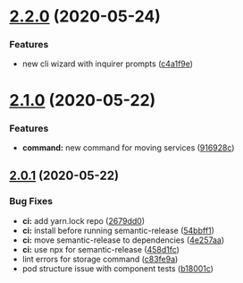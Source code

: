 # [2.2.0](https://github.com/rajasegar/app-to-addon-migrator/compare/v2.1.0...v2.2.0) (2020-05-24)


### Features

* new cli wizard with inquirer prompts ([c4a1f9e](https://github.com/rajasegar/app-to-addon-migrator/commit/c4a1f9e4ab1276f990ea06d31ed5fd1e0751281d))

# [2.1.0](https://github.com/rajasegar/app-to-addon-migrator/compare/v2.0.1...v2.1.0) (2020-05-22)


### Features

* **command:** new command for moving services ([916928c](https://github.com/rajasegar/app-to-addon-migrator/commit/916928c670b264a6ba5b3ae54ffe862fd9eadfb6))

## [2.0.1](https://github.com/rajasegar/app-to-addon-migrator/compare/v2.0.0...v2.0.1) (2020-05-22)


### Bug Fixes

* **ci:** add yarn.lock repo ([2679dd0](https://github.com/rajasegar/app-to-addon-migrator/commit/2679dd0edd0481d508bbf46e995a1fe2276a23ab))
* **ci:** install before running semantic-release ([54bbff1](https://github.com/rajasegar/app-to-addon-migrator/commit/54bbff166447a38ce8b6a8182e39a5a8873238f9))
* **ci:** move semantic-release to dependencies ([4e257aa](https://github.com/rajasegar/app-to-addon-migrator/commit/4e257aa9437c93327cc13b05f680e6d95a1f4247))
* **ci:** use npx for semantic-release ([458d1fc](https://github.com/rajasegar/app-to-addon-migrator/commit/458d1fcc76dcd42d01dd19065652b94f62411ab8))
* lint errors for storage command ([c83fe9a](https://github.com/rajasegar/app-to-addon-migrator/commit/c83fe9a74e4c781a06d8925b103e5c24da3ba4fc))
* pod structure issue with component tests ([b18001c](https://github.com/rajasegar/app-to-addon-migrator/commit/b18001c681551ebf9792f7b40ab768c13d5490f1))
